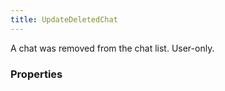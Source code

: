 ```yaml
---
title: UpdateDeletedChat
---
```


A chat was removed from the chat list. User-only.

### Properties



